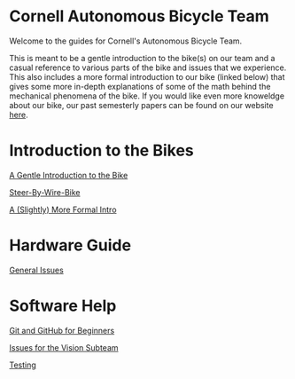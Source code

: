 # Cornell Autonomous Bicycle Team

Welcome to the guides for Cornell's Autonomous Bicycle Team.

This is meant to be a gentle introduction to the bike(s) on our team and a casual reference to various parts of the bike and issues that we experience. This also includes a more formal introduction to our bike (linked below) that gives some more in-depth explanations of some of the math behind the mechanical phenomena of the bike. If you would like even more knoweldge about our bike, 
our past semesterly papers can be found on our website [here](https://bike.engineering.cornell.edu/papers.html).

# Introduction to the Bikes

[A Gentle Introduction to the Bike](pages/BikeIntro.md)

[Steer-By-Wire-Bike](pages/sbw.md)

[A (Slightly) More Formal Intro](https://www.overleaf.com/15372862zxppgvydbcbt#/58247586/)

# Hardware Guide

[General Issues](pages/bikeIssues.md)

# Software Help

[Git and GitHub for Beginners](pages/gitTutorial.md)

[Issues for the Vision Subteam](pages/visionIssues.md)

[Testing](pages/testing.md)

